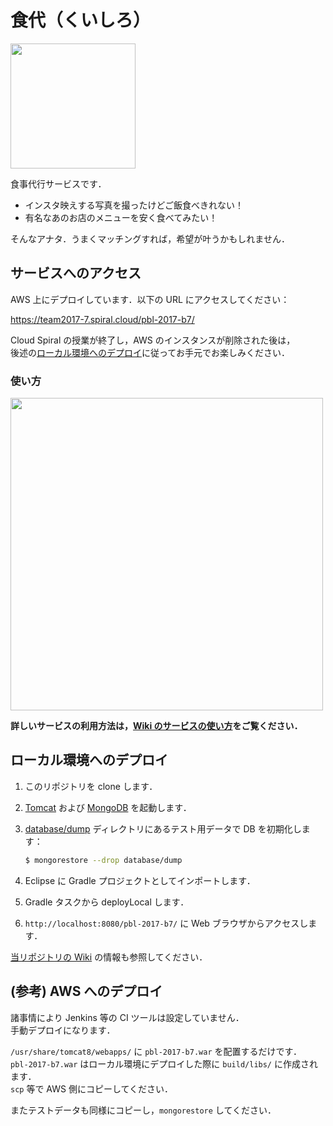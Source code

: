 # 食代（くいしろ）

<img src="https://github.com/Cloud-Spiral/pbl-2017-b7/blob/master/src/main/webapp/images/logo-main.png?raw=true" width="200px">

食事代行サービスです．

* インスタ映えする写真を撮ったけどご飯食べきれない！
* 有名なあのお店のメニューを安く食べてみたい！

そんなアナタ．うまくマッチングすれば，希望が叶うかもしれません．


## サービスへのアクセス

AWS 上にデプロイしています．以下の URL にアクセスしてください：

https://team2017-7.spiral.cloud/pbl-2017-b7/

Cloud Spiral の授業が終了し，AWS のインスタンスが削除された後は，  
後述の[ローカル環境へのデプロイ](#ローカル環境へのデプロイ)に従ってお手元でお楽しみください．


### 使い方

[<img src="https://github.com/Cloud-Spiral/pbl-2017-b7/blob/master/screenshots/my-top.png?raw=true" width="500px">](https://github.com/Cloud-Spiral/pbl-2017-b7/wiki/%E3%82%B5%E3%83%BC%E3%83%93%E3%82%B9%E3%81%AE%E4%BD%BF%E3%81%84%E6%96%B9)

**詳しいサービスの利用方法は，[Wiki のサービスの使い方](https://github.com/Cloud-Spiral/pbl-2017-b7/wiki/%E3%82%B5%E3%83%BC%E3%83%93%E3%82%B9%E3%81%AE%E4%BD%BF%E3%81%84%E6%96%B9)をご覧ください．**


## ローカル環境へのデプロイ

1. このリポジトリを clone します．

1. [Tomcat](http://tomcat.apache.org/) および [MongoDB](https://www.mongodb.com/) を起動します．

1. [database/dump](https://github.com/Cloud-Spiral/pbl-2017-b7/tree/master/database/dump) ディレクトリにあるテスト用データで DB を初期化します：

    ```sh
    $ mongorestore --drop database/dump
    ```

1. Eclipse に Gradle プロジェクトとしてインポートします．

1. Gradle タスクから deployLocal します．

1. `http://localhost:8080/pbl-2017-b7/` に Web ブラウザからアクセスします．

[当リポジトリの Wiki](https://github.com/Cloud-Spiral/pbl-2017-b7/wiki/%E3%83%AD%E3%83%BC%E3%82%AB%E3%83%AB%E9%96%8B%E7%99%BA%E7%92%B0%E5%A2%83%E3%81%AE%E6%A7%8B%E7%AF%89%E6%96%B9%E6%B3%95) の情報も参照してください．


## (参考) AWS へのデプロイ

諸事情により Jenkins 等の CI ツールは設定していません．  
手動デプロイになります．

`/usr/share/tomcat8/webapps/` に `pbl-2017-b7.war` を配置するだけです．  
`pbl-2017-b7.war` はローカル環境にデプロイした際に `build/libs/` に作成されます．  
`scp` 等で AWS 側にコピーしてください．

またテストデータも同様にコピーし，`mongorestore` してください．
